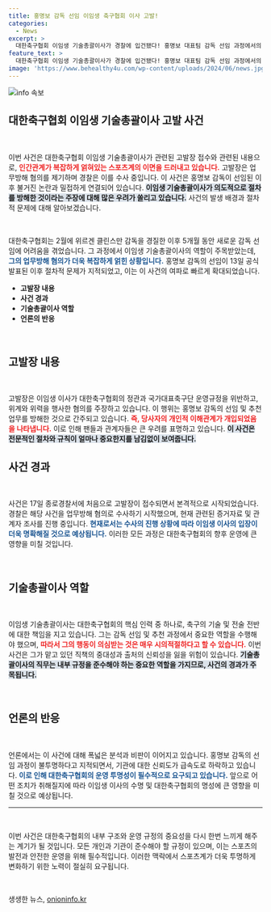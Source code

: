 ```yaml
---
title: 홍명보 감독 선임 이임생 축구협회 이사 고발!
categories:
  - News
excerpt: >
  대한축구협회 이임생 기술총괄이사가 경찰에 입건됐다! 홍명보 대표팀 감독 선임 과정에서의 위법 혐의로 논란이 일고 있는 가운데, 과연 진실은 무엇일까? 클릭해서 더 알아보세요!
feature_text: >
  대한축구협회 이임생 기술총괄이사가 경찰에 입건됐다! 홍명보 대표팀 감독 선임 과정에서의 위법 혐의로 논란이 일고 있는 가운데, 과연 진실은 무엇일까? 클릭해서 더 알아보세요!
image: 'https://www.behealthy4u.com/wp-content/uploads/2024/06/news.jpg'
---
```


<p><img src="https://www.behealthy4u.com/wp-content/uploads/2024/06/news.jpg" alt="info 속보" /></p>

<h2 data-ke-size="size26">대한축구협회 이임생 기술총괄이사 고발 사건</h2>

<p data-ke-size="size16">&nbsp;</p>

<p>이번 사건은 대한축구협회 이임생 기술총괄이사가 관련된 고발장 접수와 관련된 내용으로, <b><span style="color: #ee2323;">인간관계가 복잡하게 얽혀있는 스포츠계의 이면을 드러내고 있습니다.</span></b> 고발장은 업무방해 혐의를 제기하며 경찰은 이를 수사 중입니다. 이 사건은 홍명보 감독이 선임된 이후 불거진 논란과 밀접하게 연결되어 있습니다. <b><span style="background-color: #21538527;">이임생 기술총괄이사가 의도적으로 절차를 방해한 것이라는 주장에 대해 많은 우려가 쏠리고 있습니다.</span></b> 사건의 발생 배경과 절차적 문제에 대해 알아보겠습니다.</p>

<p data-ke-size="size16">&nbsp;</p>

<p>대한축구협회는 2월에 위르겐 클린스만 감독을 경질한 이후 5개월 동안 새로운 감독 선임에 어려움을 겪었습니다. 그 과정에서 이임생 기술총괄이사의 역할이 주목받았는데, <b><span style="color: #1a5490;">그의 업무방해 혐의가 더욱 복잡하게 얽힌 상황입니다.</span></b> 홍명보 감독의 선임이 13일 공식 발표된 이후 절차적 문제가 지적되었고, 이는 이 사건의 여파로 빠르게 확대되었습니다.</p>

<ul>
<li><b>고발장 내용</b></li>
<li><b>사건 경과</b></li>
<li><b>기술총괄이사 역할</b></li>
<li><b>언론의 반응</b></li>
</ul>

<p data-ke-size="size16">&nbsp;</p>

<h2 data-ke-size="size26">고발장 내용</h2>

<p data-ke-size="size16">&nbsp;</p>

<p>고발장은 이임생 이사가 대한축구협회의 정관과 국가대표축구단 운영규정을 위반하고, 위계와 위력을 행사한 혐의를 주장하고 있습니다. 이 행위는 홍명보 감독의 선임 및 추천 업무를 방해한 것으로 간주되고 있습니다. <b><span style="color: #ee2323;">즉, 당사자의 개인적 이해관계가 개입되었음을 나타냅니다.</span></b> 이로 인해 팬들과 관계자들은 큰 우려를 표명하고 있습니다. <b><span style="background-color: #21538527;">이 사건은 전문적인 절차와 규칙이 얼마나 중요한지를 남김없이 보여줍니다.</span></b></p>

<h2 data-ke-size="size26">사건 경과</h2>

<p data-ke-size="size16">&nbsp;</p>

<p>사건은 17일 종로경찰서에 처음으로 고발장이 접수되면서 본격적으로 시작되었습니다. 경찰은 해당 사건을 업무방해 혐의로 수사하기 시작했으며, 현재 관련된 증거자료 및 관계자 조사를 진행 중입니다. <b><span style="color: #1a5490;">현재로서는 수사의 진행 상황에 따라 이임생 이사의 입장이 더욱 명확해질 것으로 예상됩니다.</span></b> 이러한 모든 과정은 대한축구협회의 향후 운영에 큰 영향을 미칠 것입니다.</p>

<p data-ke-size="size16">&nbsp;</p>

<h2 data-ke-size="size26">기술총괄이사 역할</h2>

<p data-ke-size="size16">&nbsp;</p>

<p>이임생 기술총괄이사는 대한축구협회의 핵심 인력 중 하나로, 축구의 기술 및 전술 전반에 대한 책임을 지고 있습니다. 그는 감독 선임 및 추천 과정에서 중요한 역할을 수행해야 했으며, <b><span style="color: #ee2323;">따라서 그의 행동이 의심받는 것은 매우 시의적절하다고 할 수 있습니다.</span></b> 이번 사건은 그가 맡고 있던 직책의 중대성과 출처의 신뢰성을 잃을 위험이 있습니다. <b><span style="background-color: #21538527;">기술총괄이사의 직무는 내부 규정을 준수해야 하는 중요한 역할을 가지므로, 사건의 경과가 주목됩니다.</span></b></p>

<p data-ke-size="size16">&nbsp;</p>

<h2 data-ke-size="size26">언론의 반응</h2>

<p data-ke-size="size16">&nbsp;</p>

<p>언론에서는 이 사건에 대해 폭넓은 분석과 비판이 이어지고 있습니다. 홍명보 감독의 선임 과정이 불투명하다고 지적되면서, 기관에 대한 신뢰도가 급속도로 하락하고 있습니다. <b><span style="color: #1a5490;">이로 인해 대한축구협회의 운영 투명성이 필수적으로 요구되고 있습니다.</span></b> 앞으로 어떤 조치가 취해질지에 따라 이임생 이사의 수명 및 대한축구협회의 명성에 큰 영향을 미칠 것으로 예상됩니다.</p>

<hr>

<p data-ke-size="size16">&nbsp;</p>

<p>이번 사건은 대한축구협회의 내부 구조와 운영 규정의 중요성을 다시 한번 느끼게 해주는 계기가 될 것입니다. 모든 개인과 기관이 준수해야 할 규정이 있으며, 이는 스포츠의 발전과 안전한 운영을 위해 필수적입니다. 이러한 맥락에서 스포츠계가 더욱 투명하게 변화하기 위한 노력이 절실히 요구됩니다.</p>

<p data-ke-size="size16">&nbsp;</p>
생생한 뉴스, <a href="https://onioninfo.kr" rel="dofollow">onioninfo.kr</a>


